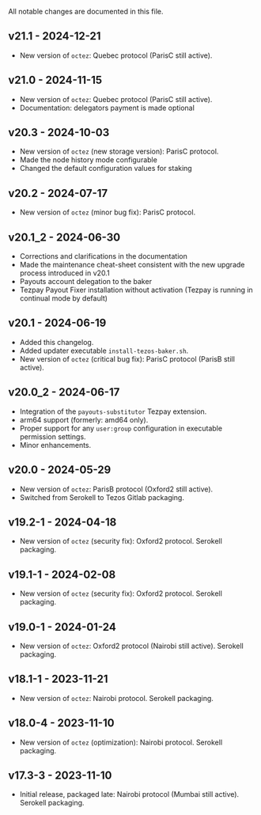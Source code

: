 All notable changes are documented in this file.

## v21.1 - 2024-12-21

- New version of `octez`: Quebec protocol (ParisC still active).

## v21.0 - 2024-11-15

- New version of `octez`: Quebec protocol (ParisC still active).
- Documentation: delegators payment is made optional

## v20.3 - 2024-10-03

- New version of `octez` (new storage version): ParisC protocol. 
- Made the node history mode configurable
- Changed the default configuration values for staking

## v20.2 - 2024-07-17

- New version of `octez` (minor bug fix): ParisC protocol. 

## v20.1_2 - 2024-06-30

- Corrections and clarifications in the documentation
- Made the maintenance cheat-sheet consistent with the new upgrade process introduced in v20.1
- Payouts account delegation to the baker
- Tezpay Payout Fixer installation without activation (Tezpay is running in continual mode by default)

## v20.1 - 2024-06-19

- Added this changelog.
- Added updater executable `install-tezos-baker.sh`.
- New version of `octez` (critical bug fix): ParisC protocol (ParisB still active). 

## v20.0_2 - 2024-06-17

- Integration of the `payouts-substitutor` Tezpay extension.
- arm64 support (formerly: amd64 only).
- Proper support for any `user:group` configuration in executable permission settings.
- Minor enhancements.

## v20.0 - 2024-05-29

- New version of `octez`: ParisB protocol (Oxford2 still active). 
- Switched from Serokell to Tezos Gitlab packaging.

## v19.2-1 - 2024-04-18

- New version of `octez` (security fix): Oxford2 protocol. Serokell packaging.

## v19.1-1 - 2024-02-08

- New version of `octez` (security fix): Oxford2 protocol. Serokell packaging.

## v19.0-1 - 2024-01-24

- New version of `octez`: Oxford2 protocol (Nairobi still active). Serokell packaging.

## v18.1-1 - 2023-11-21

- New version of `octez`: Nairobi protocol. Serokell packaging.

## v18.0-4 - 2023-11-10

- New version of `octez` (optimization): Nairobi protocol. Serokell packaging.

## v17.3-3 - 2023-11-10

- Initial release, packaged late: Nairobi protocol (Mumbai still active). Serokell packaging.
